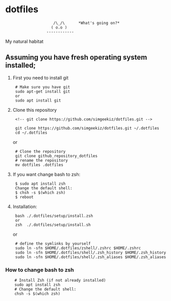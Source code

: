 # dotfiles
                         /\_/\      *What's going on?*
                        ( o.o )
                      ------------

My natural habitat  



## __Assuming you have fresh operating system installed;__ 

<!-- Along these steps I am installing 
    chrome
    Visual Studio (sync with github not microsoft)
    From software manager: 
    Slack 
    GUAKE terminal
-->

1. First you need to install git
        
        # Make sure you have git   
        sudo apt-get install git   
        or   
        sudo apt install git  

2. Clone this repository

        <!-- git clone https://github.com/simgeekiz/dotfiles.git -->  
        
        git clone https://github.com/simgeekiz/dotfiles.git ~/.dotfiles 
        cd ~/.dotfiles

    or 

        # Clone the repository
        git clone github_repository_dotfiles
        # rename the repository
        mv dotfiles .dotfiles

4. If you want change bash to zsh:  

        $ sudo apt install zsh
        Change the default shell:
        $ chsh -s $(which zsh)
        $ reboot

3. Installation:

        bash ./.dotfiles/setup/install.zsh 
        or 
        zsh  ./.dotfiles/setup/install.sh  

    or

        # define the symlinks by yourself
        sudo ln -sfn $HOME/.dotfiles/zshell/.zshrc $HOME/.zshrc  
        sudo ln -sfn $HOME/.dotfiles/shell/.zsh_history $HOME/.zsh_history
        sudo ln -sfn $HOME/.dotfiles/shell/.zsh_aliases $HOME/.zsh_aliases 



### How to change bash to zsh
        
        # Install Zsh (if not already installed)
        sudo apt install zsh
        # Change the default shell:
        chsh -s $(which zsh)